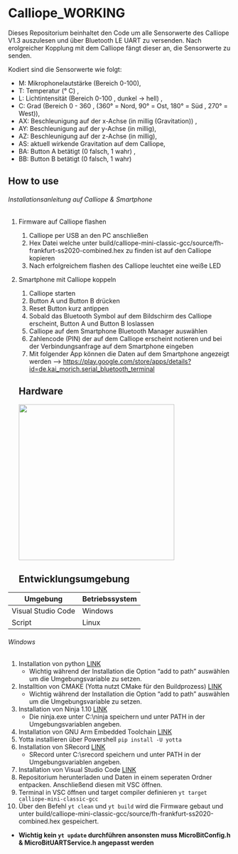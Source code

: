 # Calliope_WORKING
Dieses Repositorium beinhaltet den Code um alle Sensorwerte des Calliope V1.3 auszulesen und über Bluetooth LE UART zu versenden. 
Nach erolgreicher Kopplung mit dem Calliope fängt dieser an, die Sensorwerte zu senden.

Kodiert sind die Sensorwerte wie folgt:
* M: Mikrophonelautstärke (Bereich 0-100), 
* T: Temperatur (° C) , 
* L: Lichtintensität (Bereich 0-100 , dunkel -> hell) , 
* C: Grad (Bereich 0 - 360 , (360° = Nord, 90° = Ost, 180° = Süd , 270° = West)), 
* AX: Beschleunigung auf der x-Achse (in millig (Gravitation)) , 
* AY: Beschleunigung auf der y-Achse (in millig), 
* AZ: Beschleunigung auf der z-Achse (in millig), 
* AS: aktuell wirkende Gravitation auf dem Calliope, 
* BA: Button A betätigt (0 falsch, 1 wahr) , 
* BB: Button B betätigt (0 falsch, 1 wahr)

## How to use

###### Installationsanleitung auf Calliope & Smartphone
1. Firmware auf Calliope flashen
   1. Calliope per USB an den PC anschließen
   1. Hex Datei welche unter build/calliope-mini-classic-gcc/source/fh-frankfurt-ss2020-combined.hex zu finden ist auf den Calliope kopieren
   1. Nach erfolgreichem flashen des Calliope leuchtet eine weiße LED
1. Smartphone mit Calliope koppeln
   1. Calliope starten
   1. Button A und Button B drücken
   1. Reset Button kurz antippen
   1. Sobald das Bluetooth Symbol auf dem Bildschirm des Calliope erscheint, Button A und Button B loslassen
   1. Calliope auf dem Smartphone Bluetooth Manager auswählen
   1. Zahlencode (PIN) der auf dem Calliope erscheint notieren und bei der Verbindungsanfrage auf dem Smartphone eingeben
   1. Mit folgender App können die Daten auf dem Smartphone angezeigt werden --> https://play.google.com/store/apps/details?id=de.kai_morich.serial_bluetooth_terminal
   
   
   ## Hardware
   
   <img src="https://github.com/calliope-mini/calliope-demo/blob/master/calliope-mini-v1.0.png" width="350"/>
 
   
   ## Entwicklungsumgebung
   
| Umgebung | Betriebssystem |
| ------------- |-------------|
| Visual Studio Code | Windows |
| Script  | Linux |
   
###### Windows
1. Installation von python [LINK](https://www.python.org/downloads/)
      * Wichtig während der Installation die Option “add to path” auswählen um die Umgebungsvariable zu setzen.
1. Installtion von CMAKE (Yotta nutzt CMake für den Buildprozess) [LINK](http://www.cmake.org/download/)
      * Wichtig während der Installation die Option “add to path” auswählen um die Umgebungsvariable zu setzen.
1. Installation von Ninja 1.10 [LINK](https://github.com/ninja-build/ninja/releases/download/v1.10.0/ninja-win.zip)
      * Die ninja.exe unter C:\ninja speichern und unter PATH in der Umgebungsvariablen angeben.
1. Installation von GNU Arm Embedded Toolchain [LINK](https://developer.arm.com/-/media/Files/downloads/gnu-rm/9-2020q2/gcc-arm-none-eabi-9-2020-q2-update-win32.exe?revision=50c95fb2-67ca-4df7-929b-55396266b4a1&la=en&hash=DE1CD6E7A15046FD1ADAF828EA4FA82228E682E2)
1. Yotta installieren über Powershell `pip install -U yotta`
1. Installation von SRecord [LINK](http://srecord.sourceforge.net/)
      * SRecord unter C:\srecord speichern und unter PATH in der Umgebungsvariablen angeben. 
1. Installation von Visual Studio Code [LINK](https://code.visualstudio.com/)
1. Repositorium herunterladen und Daten in einem seperaten Ordner entpacken. Anschließend diesen mit VSC öffnen.
1. Terminal in VSC öffnen und target compiler definieren `yt target calliope-mini-classic-gcc`
1. Über den Befehl `yt clean` und `yt build` wird die Firmware gebaut und unter build/calliope-mini-classic-gcc/source/fh-frankfurt-ss2020-combined.hex gespeichert.
* **Wichtig kein `yt update` durchführen ansonsten muss MicroBitConfig.h & MicroBitUARTService.h angepasst werden**



   
   
 

